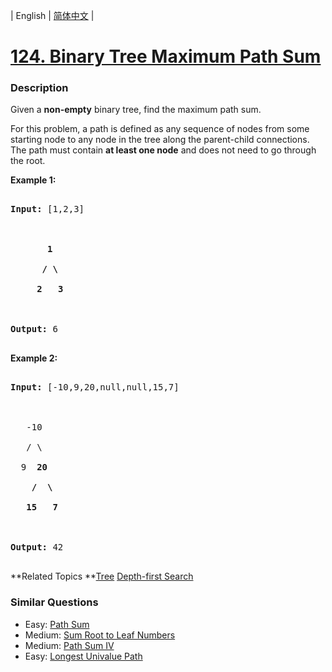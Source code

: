 | English | [简体中文](README.md) |

# [124. Binary Tree Maximum Path Sum](https://leetcode-cn.com/problems/binary-tree-maximum-path-sum)
 ### Description
<p>Given a <strong>non-empty</strong> binary tree, find the maximum path sum.</p>

<p>For this problem, a path is defined as any sequence of nodes from some starting node to any node in the tree along the parent-child connections. The path must contain <strong>at least one node</strong> and does not need to go through the root.</p>

<p><strong>Example 1:</strong></p>

<pre>
<strong>Input:</strong> [1,2,3]

       <strong>1</strong>
      <strong>/ \</strong>
     <strong>2</strong>   <strong>3</strong>

<strong>Output:</strong> 6
</pre>

<p><strong>Example 2:</strong></p>

<pre>
<strong>Input:</strong> [-10,9,20,null,null,15,7]

&nbsp;  -10
&nbsp; &nbsp;/ \
&nbsp; 9 &nbsp;<strong>20</strong>
&nbsp; &nbsp; <strong>/ &nbsp;\</strong>
&nbsp; &nbsp;<strong>15 &nbsp; 7</strong>

<strong>Output:</strong> 42
</pre>

**Related Topics	**[Tree](https://leetcode-cn.com/tag/tree) [Depth-first Search](https://leetcode-cn.com/tag/depth-first-search) 

### Similar Questions
 - Easy:	[Path Sum](https://leetcode-cn.com/problems/path-sum) 
 - Medium:	[Sum Root to Leaf Numbers](https://leetcode-cn.com/problems/sum-root-to-leaf-numbers) 
 - Medium:	[Path Sum IV](https://leetcode-cn.com/problems/path-sum-iv) 
 - Easy:	[Longest Univalue Path](https://leetcode-cn.com/problems/longest-univalue-path) 
